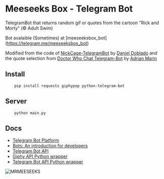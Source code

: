 # Meeseeks Box - Telegram Bot
TelegramBot that returns random gif or quotes from the cartoon "Rick and Morty" (&copy; Adult Swim)

Bot avalaible (Sometimes) at [meeseeksbox_bot] (https://telegram.me/meeseeksbox_bot)

Modified from the code of [NickCage-TelegramBot](https://github.com/dobladov/NickCage-TelegramBot) by [Daniel Doblado](https://github.com/dobladov) and the quote selection from [Doctor Who Chat Telegram-Bot](https://github.com/Mangu93/DWChatTelebot) by [Adrian Marin](https://github.com/Mangu93)

## Install

		pip install requests giphypop python-telegram-bot

## Server

		python main.py

## Docs

+ [Telegram Bot Platform](https://telegram.org/blog/bot-revolution)
+ [Bots: An introduction for developers](https://core.telegram.org/bots)
+ [Telegram Bot API](https://core.telegram.org/bots/api)
+ [Giphy API Python wrapper](https://github.com/shaunduncan/giphypop)
+ [Telegram Bot API Python wrapper](https://github.com/leandrotoledo/python-telegram-bot)

![MRMEESEEKS](http://i.imgur.com/cme3hdj.gif)